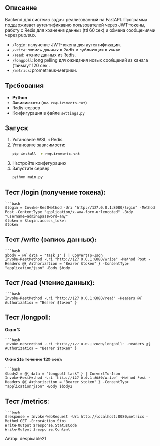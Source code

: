 ## Описание
Backend для системы задач, реализованный на FastAPI. Программа поддерживает аутентификацию пользователей через JWT-токены, работу с Redis для хранения данных (ttl 60 сек) и обмена сообщениями через pub/sub.


- `/login`: получение JWT-токена для аутентификации.
- `/write`: запись данных в Redis и публикация в канал.
- `/read`: чтение данных из Redis.
- `/longpoll`: long polling для ожидания новых сообщений из канала (таймаут 120 сек).
- `/metrics`: prometheus-метрики.

## Требования
- **Python**
- Зависимости (см. `requirements.txt`)
- Redis-сервер
- Конфигурация в файле `settings.py`

## Запуск
1. Установите WSL и Redis.
2. Установите зависимости:
   ```bash
   pip install -r requirements.txt
3. Настройте конфигурацию
4. Запустите сервер 
	```bash
 	python main.py

## Тест /login (получение токена):
	```bash
	$login = Invoke-RestMethod -Uri "http://127.0.0.1:8080/login" -Method Post -ContentType "application/x-www-form-urlencoded" -Body "username=admin&password=any"
 	$token = $login.access_token
	$token
 
## Тест /write (запись данных):
	```bash
	$body = @{ data = "task 1" } | ConvertTo-Json
 	Invoke-RestMethod -Uri "http://127.0.0.1:8080/write" -Method Post -Headers @{ Authorization = "Bearer $token" } -ContentType "application/json" -Body $body
	
## Тест /read (чтение данных):
	```bash
	Invoke-RestMethod -Uri "http://127.0.0.1:8080/read" -Headers @{ Authorization = "Bearer $token" }

## Тест /longpoll:
#### Окно 1:
	```bash
	Invoke-RestMethod -Uri "http://127.0.0.1:8080/longpoll" -Headers @{ Authorization = "Bearer $token" }
 
#### Окно 2(в течение 120 сек):
	```bash
	$body2 = @{ data = "longpoll task" } | ConvertTo-Json
 	Invoke-RestMethod -Uri "http://127.0.0.1:8080/write" -Method Post -Headers @{ Authorization = "Bearer $token" } -ContentType "application/json" -Body $body2

## Тест /metrics:
	```bash
	$response = Invoke-WebRequest -Uri http://localhost:8080/metrics -Method GET -ErrorAction Stop
	Write-Output $response.StatusCode
	Write-Output $response.Content



Автор: despicable21
